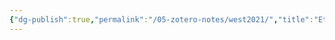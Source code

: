```yaml
---
{"dg-publish":true,"permalink":"/05-zotero-notes/west2021/","title":"Ethanol mediates","tags":["ZoteroNotes"],"noteIcon":"","created":"2025-03-26T16:35","updated":"2025-07-01T11:57"}
---
```



